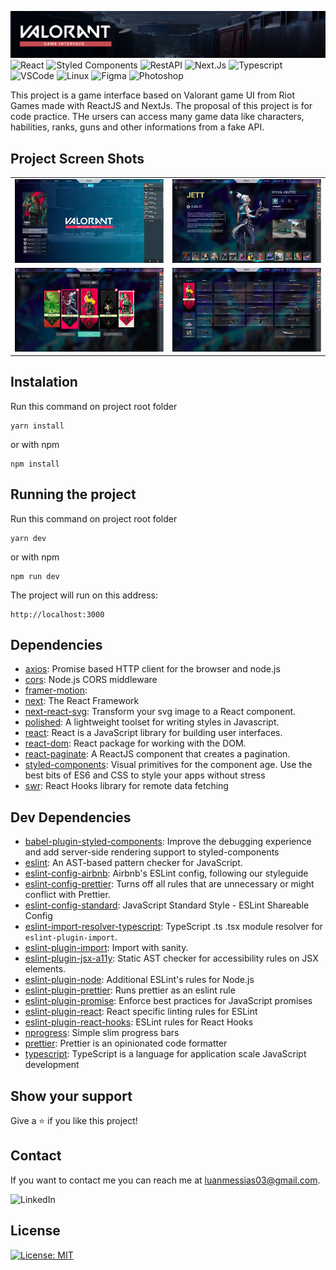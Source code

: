 ![Valorant Game Interface](https://github.com/luanmessias/valorant-game-interface/blob/main/public/img/readme/banner.jpg?raw=true)
![React](https://img.shields.io/badge/React-61DAFB?style=flat-square&logo=React&logoColor=black)
![Styled Components](https://img.shields.io/badge/Styled_Components-CC6699?style=flat-square&logo=styled-components&logoColor=white)
![RestAPI](https://img.shields.io/badge/Rest_API-637984?style=flat-square&logo=gear&logoColor=white)
![Next.Js](https://img.shields.io/badge/Next.Js-000000?style=flat-square&logo=Next.Js&logoColor=white)
![Typescript](https://img.shields.io/badge/Typescript-3178C6?style=flat-square&logo=typescript&logoColor=white)
![VSCode](https://img.shields.io/badge/VSCode-007ACC?style=flat-square&logo=visual-studio-code&logoColor=white)
![Linux](https://img.shields.io/badge/Linux-FCC624?style=flat-square&logo=linux&logoColor=black)
![Figma](https://img.shields.io/badge/Figma-F24E1E?style=flat-square&logo=Figma&logoColor=white)
![Photoshop](https://img.shields.io/badge/Photoshop-31A8FF?style=flat-square&logo=Adobe-Photoshop&logoColor=white)


This project is a game interface based on Valorant game UI from Riot Games made with ReactJS and NextJs. The proposal of this project is for code practice. THe ursers can access many game data like characters, habilities, ranks, guns and other informations from a fake API.

## Project Screen Shots
| | |
|-|-|
|![Screenshot 1](https://github.com/luanmessias/valorant-game-interface/blob/main/public/img/readme/screenshot_1.jpg?raw=true)|![Screenshot 2](https://github.com/luanmessias/valorant-game-interface/blob/main/public/img/readme/screenshot_2.jpg?raw=true)|
|![Screenshot 3](https://github.com/luanmessias/valorant-game-interface/blob/main/public/img/readme/screenshot_3.jpg?raw=true)|![Screenshot 5](https://github.com/luanmessias/valorant-game-interface/blob/main/public/img/readme/screenshot_5.jpg?raw=true)|


## Instalation
Run this command on project root folder
```
yarn install
```
or with npm
```
npm install
```

## Running the project
Run this command on project root folder
```
yarn dev
```
or with npm
```
npm run dev
```

The project will run on this address:
```
http://localhost:3000
```


## Dependencies
- [axios](https://ghub.io/axios): Promise based HTTP client for the browser and node.js
- [cors](https://ghub.io/cors): Node.js CORS middleware
- [framer-motion](https://ghub.io/framer-motion): 
- [next](https://ghub.io/next): The React Framework
- [next-react-svg](https://ghub.io/next-react-svg): Transform your svg image to a React component.
- [polished](https://ghub.io/polished): A lightweight toolset for writing styles in Javascript.
- [react](https://ghub.io/react): React is a JavaScript library for building user interfaces.
- [react-dom](https://ghub.io/react-dom): React package for working with the DOM.
- [react-paginate](https://ghub.io/react-paginate): A ReactJS component that creates a pagination.
- [styled-components](https://ghub.io/styled-components): Visual primitives for the component age. Use the best bits of ES6 and CSS to style your apps without stress
- [swr](https://ghub.io/swr): React Hooks library for remote data fetching

## Dev Dependencies
- [babel-plugin-styled-components](https://ghub.io/babel-plugin-styled-components): Improve the debugging experience and add server-side rendering support to styled-components
- [eslint](https://ghub.io/eslint): An AST-based pattern checker for JavaScript.
- [eslint-config-airbnb](https://ghub.io/eslint-config-airbnb): Airbnb&#39;s ESLint config, following our styleguide
- [eslint-config-prettier](https://ghub.io/eslint-config-prettier): Turns off all rules that are unnecessary or might conflict with Prettier.
- [eslint-config-standard](https://ghub.io/eslint-config-standard): JavaScript Standard Style - ESLint Shareable Config
- [eslint-import-resolver-typescript](https://ghub.io/eslint-import-resolver-typescript): TypeScript .ts .tsx module resolver for `eslint-plugin-import`.
- [eslint-plugin-import](https://ghub.io/eslint-plugin-import): Import with sanity.
- [eslint-plugin-jsx-a11y](https://ghub.io/eslint-plugin-jsx-a11y): Static AST checker for accessibility rules on JSX elements.
- [eslint-plugin-node](https://ghub.io/eslint-plugin-node): Additional ESLint&#39;s rules for Node.js
- [eslint-plugin-prettier](https://ghub.io/eslint-plugin-prettier): Runs prettier as an eslint rule
- [eslint-plugin-promise](https://ghub.io/eslint-plugin-promise): Enforce best practices for JavaScript promises
- [eslint-plugin-react](https://ghub.io/eslint-plugin-react): React specific linting rules for ESLint
- [eslint-plugin-react-hooks](https://ghub.io/eslint-plugin-react-hooks): ESLint rules for React Hooks
- [nprogress](https://ghub.io/nprogress): Simple slim progress bars
- [prettier](https://ghub.io/prettier): Prettier is an opinionated code formatter
- [typescript](https://ghub.io/typescript): TypeScript is a language for application scale JavaScript development

## Show your support

Give a ⭐️ if you like this project!

## Contact
If you want to contact me you can reach me at <luanmessias03@gmail.com>.

![LinkedIn](https://img.shields.io/badge/LinkedIn-0A66C2?style=for-the-badge&logo=linkedin&logoColor=white)

## License
[![License: MIT](https://img.shields.io/badge/License-MIT-yellow.svg)](https://opensource.org/licenses/MIT)


